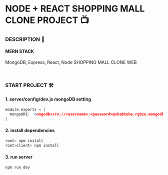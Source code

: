 # NODE + REACT SHOPPING MALL CLONE PROJECT 📺


### DESCRIPTION 📄
#### MERN STACK
MongoDB, Express, React, Node
SHOPPING MALL CLONE WEB

 &nbsp;

### START PROJECT 🛠

#### 1. server/config/dev.js mongoDB setting
```C
module.exports = {
  mongoURI: 'mongodb+srv://<username>:<password>@shabtube.rg9zu.mongodb.net/<dbname>?retryWrites=true&w=majority'
}
```

#### 2. install dependencies
``` C
root> npm install
root>client> npm install
```

#### 3. run server
``` C
npm run dev
```
